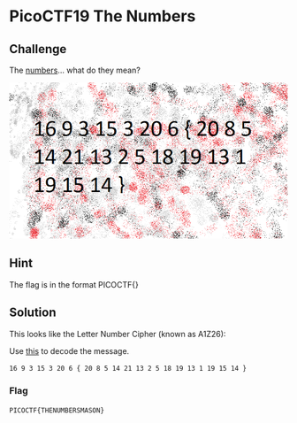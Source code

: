# PicoCTF19 The Numbers

## Challenge

The [numbers](https://2019shell1.picoctf.com/static/880cb722e666005093d6c2c5751ec042/the_numbers.png)... what do they mean?

![the_numbers.png](assets/the_numbers.png "the_numbers.png")

## Hint

The flag is in the format PICOCTF{}

## Solution

This looks like the Letter Number Cipher (known as A1Z26):

Use [this](https://www.dcode.fr/letter-number-cipher) to decode the message.

```
16 9 3 15 3 20 6 { 20 8 5 14 21 13 2 5 18 19 13 1 19 15 14 }
```

### Flag
`PICOCTF{THENUMBERSMASON}`